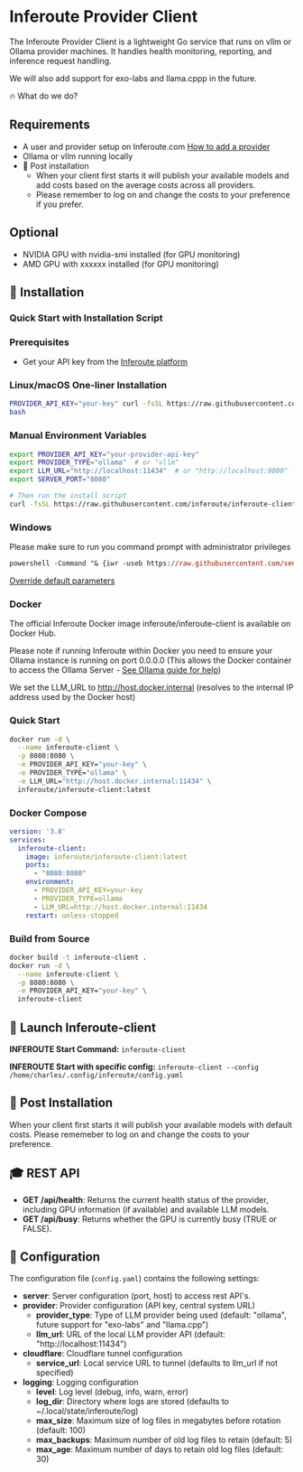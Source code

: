 # Inferoute Provider Client

The Inferoute Provider Client is a lightweight Go service that runs on vllm or Ollama provider machines. It handles health monitoring, reporting, and inference request handling.


We will also add support for exo-labs and llama.cppp in the future. 

🔥 What do we do?







## Requirements

- A user and provider setup on Inferoute.com [How to add a provider](https://github.com/inferoute/inferoute-client/blob/main/docs/provider.md) 
- Ollama or vllm running locally
- 🚨 Post installation 
    - When your client first starts it will publish your available models and add costs based on the average costs across all providers. 
    - Please remember to log on and change the costs to your preference if you prefer.

## Optional
- NVIDIA GPU with nvidia-smi installed (for GPU monitoring)
- AMD GPU with xxxxxx installed (for GPU monitoring)


## 💾 Installation

### Quick Start with Installation Script

### Prerequisites
- Get your API key from the [Inferoute platform](https://core.inferoute.com)

### Linux/macOS One-liner Installation
```bash
PROVIDER_API_KEY="your-key" curl -fsSL https://raw.githubusercontent.com/inferoute/inferoute-client/main/scripts/install.sh | \
bash
```

### Manual Environment Variables
```bash
export PROVIDER_API_KEY="your-provider-api-key"
export PROVIDER_TYPE="ollama"  # or "vllm"
export LLM_URL="http://localhost:11434"  # or "http://localhost:8000" for vllm
export SERVER_PORT="8080"

# Then run the install script
curl -fsSL https://raw.githubusercontent.com/inferoute/inferoute-client/main/scripts/install.sh | bash
```

### Windows

Please make sure to run you command prompt with administrator privileges

```ps
powershell -Command "& {iwr -useb https://raw.githubusercontent.com/sentnl/inferoute-client/main/scripts/windows-install.bat -OutFile windows-install.bat}" && windows-install.bat
```
[Override default parameters](https://github.com/inferoute/inferoute-client/blob/main/docs/override.md)

### Docker

The official Inferoute Docker image inferoute/inferoute-client is available on Docker Hub. 

Please note if running Inferoute within Docker you need to ensure your Ollama instance is running on port 0.0.0.0 (This allows the Docker container to access the Ollama Server - [See Ollama guide for help](https://github.com/inferoute/inferoute-client/blob/main/docs/ollama.md))

We set the LLM_URL to http://host.docker.internal (resolves to the internal IP address used by the Docker host)


### Quick Start
```bash
docker run -d \
  --name inferoute-client \
  -p 8080:8080 \
  -e PROVIDER_API_KEY="your-key" \
  -e PROVIDER_TYPE="ollama" \
  -e LLM_URL="http://host.docker.internal:11434" \
  inferoute/inferoute-client:latest
```

### Docker Compose
```yaml
version: '3.8'
services:
  inferoute-client:
    image: inferoute/inferoute-client:latest
    ports:
      - "8080:8080"
    environment:
      - PROVIDER_API_KEY=your-key
      - PROVIDER_TYPE=ollama
      - LLM_URL=http://host.docker.internal:11434
    restart: unless-stopped
```

### Build from Source
```bash
docker build -t inferoute-client .
docker run -d \
  --name inferoute-client \
  -p 8080:8080 \
  -e PROVIDER_API_KEY="your-key" \
  inferoute-client
```

## 🚀 Launch Inferoute-client 

**INFEROUTE Start Command:**
`inferoute-client`

**INFEROUTE Start with specific config:**
`inferoute-client --config /home/charles/.config/inferoute/config.yaml`


## 💾 Post Installation

When your client first starts it will publish your available models with default costs. 
Please rememeber to log on and change the costs to your preference.

## 🎓 REST API 

- **GET /api/health**: Returns the current health status of the provider, including GPU information (if available) and available LLM models.
- **GET /api/busy**: Returns whether the GPU is currently busy (TRUE or FALSE).


## 📝 Configuration

The configuration file (`config.yaml`) contains the following settings:

- **server**: Server configuration (port, host) to access rest API's. 
- **provider**: Provider configuration (API key, central system URL)
  - **provider_type**: Type of LLM provider being used (default: "ollama", future support for "exo-labs" and "llama.cpp")
  - **llm_url**: URL of the local LLM provider API (default: "http://localhost:11434")
- **cloudflare**: Cloudflare tunnel configuration
  - **service_url**: Local service URL to tunnel (defaults to llm_url if not specified)
- **logging**: Logging configuration
  - **level**: Log level (debug, info, warn, error)
  - **log_dir**: Directory where logs are stored (defaults to ~/.local/state/inferoute/log)
  - **max_size**: Maximum size of log files in megabytes before rotation (default: 100)
  - **max_backups**: Maximum number of old log files to retain (default: 5)
  - **max_age**: Maximum number of days to retain old log files (default: 30)




